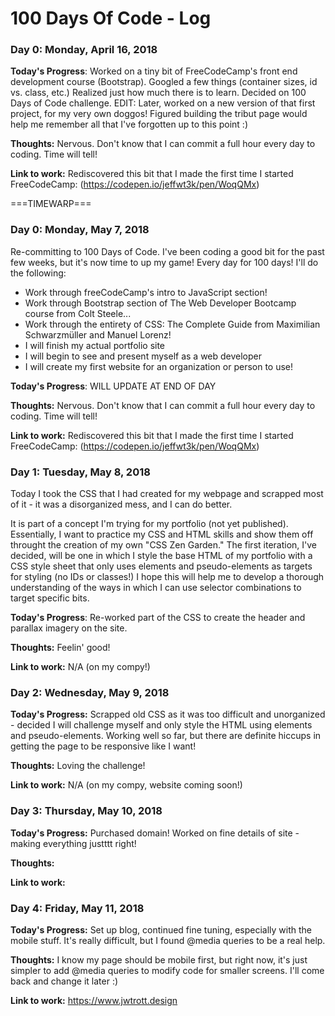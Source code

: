 # 100 Days Of Code - Log

### Day 0: Monday, April 16, 2018

**Today's Progress**: Worked on a tiny bit of FreeCodeCamp's front end development course (Bootstrap). Googled a few things (container sizes, id vs. class, etc.) Realized just how much there is to learn. Decided on 100 Days of Code challenge. EDIT: Later, worked on a new version of that first project, for my very own doggos! Figured building the tribut page would help me remember all that I've forgotten up to this point :)

**Thoughts:** Nervous. Don't know that I can commit a full hour every day to coding. Time will tell!

**Link to work:** Rediscovered this bit that I made the first time I started FreeCodeCamp: (https://codepen.io/jeffwt3k/pen/WoqQMx)

===TIMEWARP===

### Day 0: Monday, May 7, 2018

Re-committing to 100 Days of Code. I've been coding a good bit for the past few weeks, but it's now time to up my game! Every day for 100 days! I'll do the following:
- Work through freeCodeCamp's intro to JavaScript section!
- Work through Bootstrap section of The Web Developer Bootcamp course from Colt Steele...
- Work through the entirety of CSS: The Complete Guide from Maximilian Schwarzmüller and Manuel Lorenz!
- I will finish my actual portfolio site
- I will begin to see and present myself as a web developer
- I will create my first website for an organization or person to use!

**Today's Progress**: WILL UPDATE AT END OF DAY

**Thoughts:** Nervous. Don't know that I can commit a full hour every day to coding. Time will tell!

**Link to work:** Rediscovered this bit that I made the first time I started FreeCodeCamp: (https://codepen.io/jeffwt3k/pen/WoqQMx)



### Day 1: Tuesday, May 8, 2018

Today I took the CSS that I had created for my webpage and scrapped most of it - it was a disorganized mess, and I can do better.

It is part of a concept I'm trying for my portfolio (not yet published). Essentially, I want to practice my CSS and HTML skills and show them off throught the creation of my own "CSS Zen Garden." The first iteration, I've decided, will be one in which I style the base HTML of my portfolio with a CSS style sheet that only uses elements and pseudo-elements as targets for styling (no IDs or classes!) I hope this will help me to develop a thorough understanding of the ways in which I can use selector combinations to target specific bits.

**Today's Progress**: Re-worked part of the CSS to create the header and parallax imagery on the site.

**Thoughts:** Feelin' good!

**Link to work:** N/A (on my compy!)



### Day 2: Wednesday, May 9, 2018

**Today's Progress:** Scrapped old CSS as it was too difficult and unorganized - decided I will challenge myself and only style the HTML using elements and pseudo-elements. Working well so far, but there are definite hiccups in getting the page to be responsive like I want!

**Thoughts:** Loving the challenge!

**Link to work:** N/A (on my compy, website coming soon!)



### Day 3: Thursday, May 10, 2018

**Today's Progress:** Purchased domain! Worked on fine details of site - making everything justttt right!

**Thoughts:** 

**Link to work:**



### Day 4: Friday, May 11, 2018

**Today's Progress:** Set up blog, continued fine tuning, especially with the mobile stuff. It's really difficult, but I found @media queries to be a real help.

**Thoughts:** I know my page should be mobile first, but right now, it's just simpler to add @media queries to modify code for smaller screens. I'll come back and change it later :)

**Link to work:** https://www.jwtrott.design

